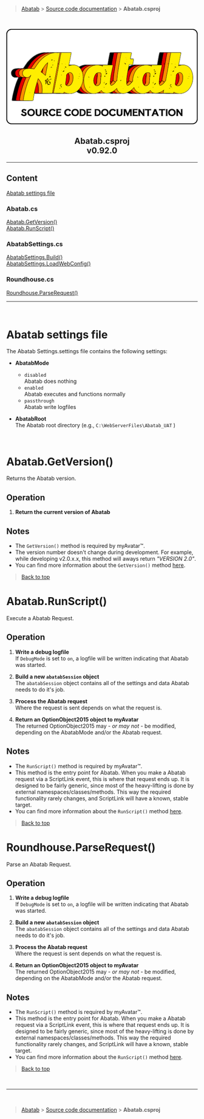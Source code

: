 > [Abatab][AbatabRepoUrl] &gt; [Source code documentation][SrcDocHome] &gt; **Abatab.csproj**

<br>

<div align="center">

  ![SrcDocPng][SrcDocPng]

  <h2>
    Abatab.csproj<br>
    <b>v0.92.0</b>
  </h2>

</div>

***

## Content
[Abatab settings file](#abatab-settings-file)
### Abatab.cs<br>
[Abatab.GetVersion()](#abatabgetversion)<br>
[Abatab.RunScript()](#abatabrunscript)<br>
### AbatabSettings.cs<br>
[AbatabSettings.Build()]()<br>
[AbatabSettings.LoadWebConfig()]()<br>
### Roundhouse.cs<br>
[Roundhouse.ParseRequest()]()<br>

***

<br>

# Abatab settings file

The Abatab Settings.settings file contains the following settings:

* **AbatabMode**  
  - `disabled`  
  Abatab does nothing
  - `enabled`  
  Abatab executes and functions normally
  - `passthrough`  
  Abatab write logfiles

* **AbatabRoot**  
  The Abatab root directory (e.g., `C:\WebServerFiles\Abatab_UAT`  )


<br>

# Abatab.GetVersion()

Returns the Abatab version.

## Operation

1. **Return the current version of Abatab**  

## Notes

* The `GetVersion()` method is required by myAvatar™.
* The version number doesn't change during development. For example, while developing v2.0.x.x, this method will aways return *"VERSION 2.0"*.
* You can find more information about the `GetVersion()` method [here][GetVersionMethodDocumentation].

> [Back to top](#content)

# Abatab.RunScript()

Execute a Abatab Request.

## Operation

1. **Write a debug logfile**  
If `DebugMode` is set to `on`, a logfile will be written indicating that Abatab was started.

2. **Build a new `abatabSession` object**  
The `abatabSession` object contains all of the settings and data Abatab needs to do it's job.

3. **Process the Abatab request**  
Where the request is sent depends on what the request is.

4. **Return an OptionObject2015 object to myAvatar**  
The returned OptionObject2015 may - *or may not* - be modified, depending on the AbatabMode and/or the Abatab request.

## Notes

* The `RunScript()` method is required by myAvatar™.
* This method is the entry point for Abatab. When you make a Abatab request via a ScriptLink event, this is where that request ends up. It is designed to be fairly generic, since most of the heavy-lifting is done by external namespaces/classes/methods. This way the required functionality rarely changes, and ScriptLink will have a known, stable target.  
* You can find more information about the `RunScript()` method [here][RunScriptMethodDocumentation].

> [Back to top](#content)

# Roundhouse.ParseRequest()

Parse an Abatab Request.

## Operation

1. **Write a debug logfile**  
If `DebugMode` is set to `on`, a logfile will be written indicating that Abatab was started.

2. **Build a new `abatabSession` object**  
The `abatabSession` object contains all of the settings and data Abatab needs to do it's job.

3. **Process the Abatab request**  
Where the request is sent depends on what the request is.

4. **Return an OptionObject2015 object to myAvatar**  
The returned OptionObject2015 may - *or may not* - be modified, depending on the AbatabMode and/or the Abatab request.

## Notes

* The `RunScript()` method is required by myAvatar™.
* This method is the entry point for Abatab. When you make a Abatab request via a ScriptLink event, this is where that request ends up. It is designed to be fairly generic, since most of the heavy-lifting is done by external namespaces/classes/methods. This way the required functionality rarely changes, and ScriptLink will have a known, stable target.  
* You can find more information about the `RunScript()` method [here][RunScriptMethodDocumentation].

> [Back to top](#content)



<br>

***

<br>

> [Abatab][AbatabRepoUrl] &gt; [Source code documentation][SrcDocHome] &gt; **Abatab.csproj**

<!-- REFERENCE LINKS -->

[AbatabRepoUrl]: https://github.com/spectrum-health-systems/Abatab
[SrcDocPng]: ./res/img/SrcDocPng.png
[SrcDocHome]: SrcDocHome.md
[GetVersionMethodDocumentation]: https://github.com/myAvatar-Development-Community/document-creating-a-custom-web-service#the-getversion-method
 <!-- Need specific link -->
[ManConfigure]: /doc/man/ManConfigure.md
[RunScriptMethodDocumentation]: https://github.com/myAvatar-Development-Community/document-creating-a-custom-web-service#the-runscript-method
